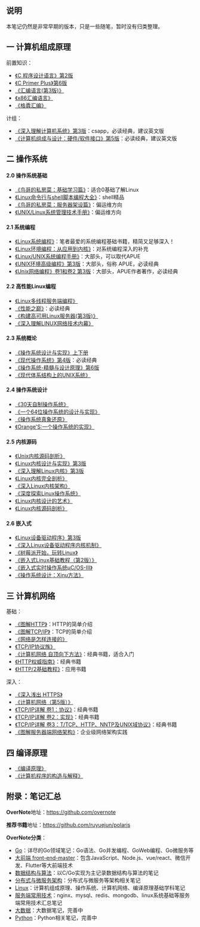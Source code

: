 ## 说明

本笔记仍然是非常早期的版本，只是一些随笔，暂时没有归类整理。  

## 一 计算机组成原理

前置知识：
- [《C 程序设计语言》第2版](https://book.douban.com/subject/1139336/)
- [《C Primer Plus》第6版](https://book.douban.com/subject/26792521/)
- [《汇编语言(第3版)》](https://book.douban.com/subject/25726019/)
- [《x86汇编语言》](https://book.douban.com/subject/20492528/)
- [《格蠹汇编》](https://book.douban.com/subject/22994051/)

计组：
- [《深入理解计算机系统》第3版](https://book.douban.com/subject/26912767/)：csapp，必读经典，建议英文版
- [《计算机组成与设计：硬件/软件接口》第5版](https://book.douban.com/subject/26604008/)：必读经典，建议英文版

## 二 操作系统

#### 2.0  操作系统基础

- [《鸟哥的私房菜：基础学习篇》](https://book.douban.com/subject/4889838/)：适合0基础了解Linux
- [《Linux命令行与shell脚本编程大全》](https://book.douban.com/subject/26854226/)：shell精品
- [《鸟哥的私房菜：服务器架设篇》](https://book.douban.com/subject/10794788/)：偏运维方向
- [《UNIX/Linux系统管理技术手册》](https://book.douban.com/subject/10747453/)：偏运维方向

#### 2.1 系统编程

- [《Linux系统编程》](https://book.douban.com/subject/25828773/)：笔者最爱的系统编程基础书籍，精简又足够深入！
- [《Linux环境编程：从应用到内核》](https://book.douban.com/subject/26820213/)：对系统编程深入的补充
- [《Linux/UNIX系统编程手册》](https://book.douban.com/subject/25809330/)：大部头，可以取代APUE
- [《UNIX环境高级编程》第3版](https://book.douban.com/subject/25900403/)：大部头，俗称 APUE，必读经典
- [《Unix网络编程》卷1和卷2 第3版](https://book.douban.com/subject/26434583/)：大部头，APUE作者著作，必读经典

#### 2.2 高性能Linux编程

- [《Linux多线程服务端编程》](https://book.douban.com/subject/20471211/)
- [《性能之巅》](https://book.douban.com/subject/26586598/)：必读经典
- [《构建高可用Linux服务器(第3版)》](https://book.douban.com/subject/26347915/)
- [《深入理解LINUX网络技术内幕》](https://book.douban.com/subject/4015134/)

#### 2.3 系统概论

- [《操作系统设计与实现》上下册](https://book.douban.com/subject/2044818/)
- [《现代操作系统》第4版](https://book.douban.com/subject/27096665/)：必读经典
- [《操作系统-精髓与设计原理》第6版](https://book.douban.com/subject/5064311/)
- [《现代体系结构上的UNIX系统》](https://book.douban.com/subject/26290762/)

#### 2.4 操作系统设计

- [《30天自制操作系统》](https://book.douban.com/subject/11530329/)
- [《一个64位操作系统的设计与实现》](https://book.douban.com/subject/30222325/)
- [《操作系统真象还原》](https://book.douban.com/subject/26745156/)
- [《Orange'S:一个操作系统的实现》](https://book.douban.com/subject/3735649/)

#### 2.5 内核源码

- [《Unix内核源码剖析》](https://book.douban.com/subject/25831005/)
- [《Linux内核设计与实现》第3版](https://book.douban.com/subject/6097773/)
- [《深入理解Linux内核》第3版](https://book.douban.com/subject/2287506/)
- [《Linux内核完全剖析》](https://book.douban.com/subject/3229243/)
- [《深入Linux内核架构》](https://book.douban.com/subject/4843567/)
- [《深度探索Linux操作系统》](https://book.douban.com/subject/25743846/)
- [《Linux内核设计的艺术》](https://book.douban.com/subject/24708145/)
- [《Linux内核源码剖析》](https://book.douban.com/subject/5914256/)

#### 2.6 嵌入式

- [《Linux设备驱动程序》第3版](https://book.douban.com/subject/1723151/)
- [《深入Linux设备驱动程序内核机制》](https://book.douban.com/subject/10433743/)
- [《树莓派开始，玩转Linux》](https://book.douban.com/subject/30259573/)
- [《嵌入式Linux基础教程（第2版）》](https://book.douban.com/subject/10599779/)
- [《嵌入式实时操作系统μC/OS-III》](https://book.douban.com/subject/20389564/)
- [《操作系统设计：Xinu方法》](https://book.douban.com/subject/25772410/)

## 三 计算机网络

基础：
- [《图解HTTP》](https://book.douban.com/subject/25863515/)：HTTP的简单介绍
- [《图解TCP/IP》](https://book.douban.com/subject/24737674/)：TCP的简单介绍
- [《网络是怎样连接的》](https://book.douban.com/subject/26941639/)
- [《TCP/IP协议族》](https://book.douban.com/subject/5386194)
- [《计算机网络 自顶向下方法》](https://book.douban.com/subject/1116437/)：经典书籍，适合入门
- [《HTTP权威指南》](https://book.douban.com/subject/10746113/)：经典书籍
- [《HTTP/2基础教程》](https://book.douban.com/subject/27665112/)：应用书籍

深入：
- [《深入浅出 HTTPS》](https://book.douban.com/subject/30250772/)
- [《计算机网络（第5版）》](https://book.douban.com/subject/10510747/)
- [《TCP/IP详解 卷1：协议》](https://book.douban.com/subject/10742272/)：经典书籍   
- [《TCP/IP详解 卷2：实现》](https://book.douban.com/subject/4707727/)：经典书籍    
- [《TCP/IP详解 卷3：T/TCP、HTTP、NNTP及UNIX域协议》](https://book.douban.com/subject/4707732/)：经典书籍   
- [《图解服务器端网络架构》](https://book.douban.com/subject/26369253/)：企业级网络架构实践

## 四 编译原理

- [《编译原理》](https://book.douban.com/subject/3296317/)
- [《计算机程序的构造与解释》](https://book.douban.com/subject/1148282/)


## 附录：笔记汇总

**OverNote**地址：https://github.com/overnote   

**推荐书籍**地址：https://github.com/ruyuejun/polaris  

**OverNote分类**：  
- [Go](https://github.com/overnote/over-golang)：详尽的Go领域笔记：Go语法、Go并发编程、GoWeb编程、Go微服务等
- [大前端 front-end-master](https://github.com/overnote/front-end-master)：包含JavaScript、Node.js、vue/react、微信开发、Flutter等大前端技术
- [数据结构与算法](https://github.com/overnote/over-algorithm)：以C/Go实现为主记录数据结构与算法的笔记
- [分布式与微服务架构](https://github.com/overnote/over-architecture/)：分布式与微服务等架构相关笔记
- [Linux](https://github.com/overnote/over-linux)：计算机组成原理、操作系统、计算机网络、编译原理基础学科笔记
- [服务端常用技术](https://github.com/overnote/server-side)：nginx、mysql、redis、mongodb、linux系统基础等服务端常用技术汇总笔记
- [大数据](https://github.com/overnote/over-bigdata)：大数据笔记，完善中
- [Python](https://github.com/overnote/over-python)：Python相关笔记，完善中
